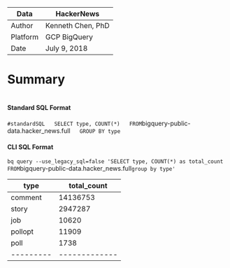 |Data | HackerNews |
|---------|-------------|
|Author | Kenneth Chen, PhD|
|Platform | GCP BigQuery |
|Date | July 9, 2018 |

# Summary



# 
#### Standard SQL Format  
`
#standardSQL  
SELECT type, COUNT(*)  
FROM `bigquery-public-data.hacker_news.full`   
GROUP BY type  
`

#### CLI SQL Format  
`
bq query --use_legacy_sql=false 'SELECT type, COUNT(*) as total_count FROM `bigquery-public-data.hacker_news.full` group by type'
`


|  type   | total_count |
|---------|-------------|
| comment |    14136753 |
| story   |     2947287 |
| job     |       10620 |
| pollopt |       11909 |
| poll    |        1738 |
|---------|-------------|
